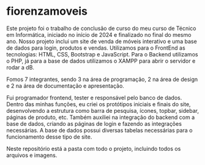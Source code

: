 # fiorenzamoveis
Este projeto foi o trabalho de conclusão de curso do meu curso de Técnico em Informática, iniciado no início de 2024 e finalizado no final do mesmo ano.
Nosso projeto inclui um site de venda de móveis interativo e uma base de dados para login, produtos e vendas.
Utilizamos para o FrontEnd as tecnologias: HTML, CSS, Bootstrap e JavaScript. Para o Backend utilizamos o PHP, já para a base de dados utilizamos o XAMPP para abrir o servidor e rodar a dB.

Fomos 7 integrantes, sendo 3 na área de programação, 2 na área de design e 2 na área de documentação e apresentação.

Fui programador frontend, tester e responsável pelo banco de dados.
Dentro das minhas funções, eu criei os protótipos iniciais e finais do site, desenvolvendo a estrutura como barra de pesquisa, ícones, topbar, sidebar, páginas de produto, etc.
Também auxiliei na integração do backend com a base de dados, criando as páginas de login e fazendo as integrações necessárias.
A base de dados possui diversas tabelas necessárias para o funcionamento desse tipo de site.

Neste repositório está a pasta com todo o projeto, incluindo todos os arquivos e imagens.
